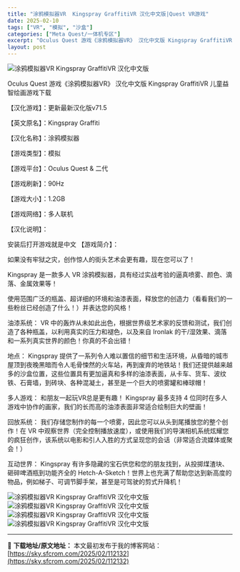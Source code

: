 ```yaml
---
title: "涂鸦模拟器VR  Kingspray GraffitiVR 汉化中文版|Quest VR游戏"
date: 2025-02-10
tags: ["VR", "模拟", "沙盒"]
categories: ["Meta Quest/一体机专区"]
excerpt: "Oculus Quest 游戏《涂鸦模拟器VR》 汉化中文版 Kingspray GraffitiVR 儿童益智绘画游戏下载 【汉化游戏】：更新最新汉化版v71.5 【英文原名】：Kingspray Graffiti 【汉化名称】：涂鸦模拟器 【游戏类型】：模拟 【游戏平台】：Oculus Ques&hellip;"
layout: post
---
```


<img title="1627224504-99563d30813a9c5.webp" src="https://sky.sfcrom.com/wp-content/uploads/2025/02/20250210_67aa1282968f0.webp" alt="涂鸦模拟器VR Kingspray GraffitiVR 汉化中文版" />

Oculus Quest 游戏《涂鸦模拟器VR》 汉化中文版 Kingspray GraffitiVR 儿童益智绘画游戏下载

【汉化游戏】：更新最新汉化版v71.5

【英文原名】：Kingspray Graffiti

【汉化名称】：涂鸦模拟器

【游戏类型】：模拟

【游戏平台】：Oculus Quest &amp; 二代

【游戏刷新】：90Hz

【游戏大小】：1.2GB

【游戏网络】：多人联机

【汉化说明】：

安装后打开游戏就是中文
【游戏简介】：

如果没有牢狱之灾，创作惊人的街头艺术会更有趣，现在您可以了！

Kingspray 是一款多人 VR 涂鸦模拟器，具有经过实战考验的逼真喷雾、颜色、滴落、金属效果等！

使用范围广泛的瓶盖、超详细的环境和油漆表面，释放您的创造力（看看我们的一些粉丝已经创造了什么！）并表达您的风格！

油漆系统：
VR 中的轰炸从未如此出色，根据世界级艺术家的反馈和测试，我们创造了各种瓶盖，以利用真实的压力和褪色，以及来自 Ironlak 的干/湿效果、滴落和一系列真实世界的颜色！你真的不会出错！

地点：
Kingspray 提供了一系列令人难以置信的细节和生活环境，从昏暗的城市屋顶到夜晚黑暗而令人毛骨悚然的火车站，再到废弃的地铁站！我们还提供越来越多的沙盒位置，这些位置具有更加逼真和多样的油漆表面，从卡车、货车、波纹铁、石膏墙，到砖块、各种混凝土，甚至是一个巨大的喷雾罐和棒球帽！

多人游戏：
和朋友一起玩VR总是更有趣！ Kingspray 最多支持 4 位同时在多人游戏中协作的画家，我们的长而高的油漆表面非常适合绘制巨大的壁画！

回放系统：
我们存储您制作的每一个喷雾，因此您可以从头到尾播放您的整个创作！在 VR 中观察世界（完全控制播放速度），或使用我们的导演相机系统炫耀您的疯狂创作，该系统以电影和引人入胜的方式呈现您的会话（非常适合流媒体或聚会！）

互动世界：
Kingspray 有许多隐藏的宝石供您和您的朋友找到，从投掷煤渣块、砸碎啤酒瓶到功能齐全的 Hetch-A-Sketch！世界上也充满了帮助您达到新高度的物品，例如梯子、可调节脚手架，甚至是可驾驶的剪式升降机！

<img title="1612807547-bc116916ebc0be9.webp" src="https://sky.sfcrom.com/wp-content/uploads/2025/02/20250210_67aa128572e63.webp" alt="涂鸦模拟器VR Kingspray GraffitiVR 汉化中文版" />
<img title="1612807557-e017092110e4e01.webp" src="https://sky.sfcrom.com/wp-content/uploads/2025/02/20250210_67aa1288a56cd.webp" alt="涂鸦模拟器VR Kingspray GraffitiVR 汉化中文版" />
<img title="1612807566-d6a01dc0456084c.webp" src="https://sky.sfcrom.com/wp-content/uploads/2025/02/20250210_67aa128ae69ea.webp" alt="涂鸦模拟器VR Kingspray GraffitiVR 汉化中文版" />
<img title="1627224596-ea1d1ac8fa42450.webp" src="https://sky.sfcrom.com/wp-content/uploads/2025/02/20250210_67aa128c9c978.webp" alt="涂鸦模拟器VR Kingspray GraffitiVR 汉化中文版" />

---
📖 **下载地址/原文地址：** 本文最初发布于我的博客网站：[https://sky.sfcrom.com/2025/02/112132](https://sky.sfcrom.com/2025/02/112132)
